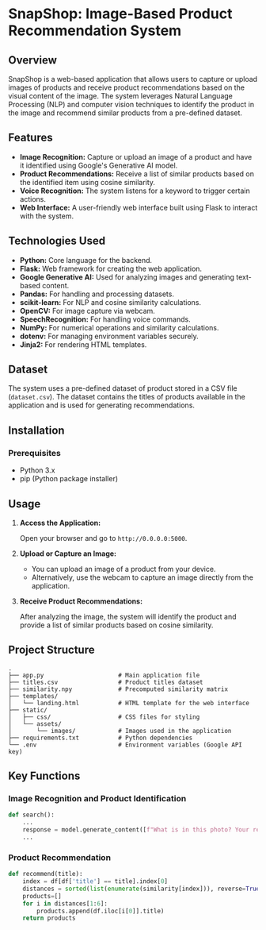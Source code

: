 # SnapShop: Image-Based Product Recommendation System

## Overview

SnapShop is a web-based application that allows users to capture or upload images of products and receive product recommendations based on the visual content of the image. The system leverages Natural Language Processing (NLP) and computer vision techniques to identify the product in the image and recommend similar products from a pre-defined dataset.

## Features

- **Image Recognition:** Capture or upload an image of a product and have it identified using Google's Generative AI model.
- **Product Recommendations:** Receive a list of similar products based on the identified item using cosine similarity.
- **Voice Recognition:** The system listens for a keyword to trigger certain actions.
- **Web Interface:** A user-friendly web interface built using Flask to interact with the system.

## Technologies Used

- **Python:** Core language for the backend.
- **Flask:** Web framework for creating the web application.
- **Google Generative AI:** Used for analyzing images and generating text-based content.
- **Pandas:** For handling and processing datasets.
- **scikit-learn:** For NLP and cosine similarity calculations.
- **OpenCV:** For image capture via webcam.
- **SpeechRecognition:** For handling voice commands.
- **NumPy:** For numerical operations and similarity calculations.
- **dotenv:** For managing environment variables securely.
- **Jinja2:** For rendering HTML templates.

## Dataset

The system uses a pre-defined dataset of product stored in a CSV file (`dataset.csv`). The dataset contains the titles of products available in the application and is used for generating recommendations.

## Installation

### Prerequisites

- Python 3.x
- pip (Python package installer)


## Usage

1. **Access the Application:**

   Open your browser and go to `http://0.0.0.0:5000`.

2. **Upload or Capture an Image:**

   - You can upload an image of a product from your device.
   - Alternatively, use the webcam to capture an image directly from the application.

3. **Receive Product Recommendations:**

   After analyzing the image, the system will identify the product and provide a list of similar products based on cosine similarity.

## Project Structure

```
.
├── app.py                     # Main application file
├── titles.csv                 # Product titles dataset
├── similarity.npy             # Precomputed similarity matrix
├── templates/
│   └── landing.html           # HTML template for the web interface
├── static/
│   ├── css/                   # CSS files for styling
│   └── assets/
│       └── images/            # Images used in the application
├── requirements.txt           # Python dependencies
└── .env                       # Environment variables (Google API key)
```

## Key Functions

### Image Recognition and Product Identification

```python
def search():
    ...
    response = model.generate_content([f"What is in this photo? Your response should only contain the item name, nothing else, and always try to give a response from: {items_prompt}", img])
    ...
```

### Product Recommendation

```python
def recommend(title):
    index = df[df['title'] == title].index[0]
    distances = sorted(list(enumerate(similarity[index])), reverse=True, key=lambda x: x[1])
    products=[]
    for i in distances[1:6]:
        products.append(df.iloc[i[0]].title)
    return products
```

